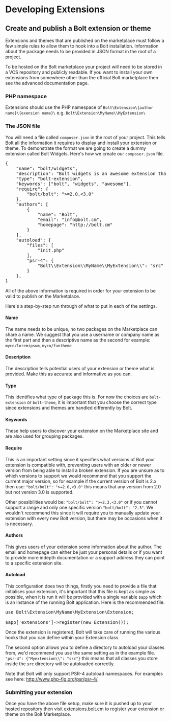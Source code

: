 # Developing Extensions

## Create and publish a Bolt extension or theme

Extensions and themes that are published on the marketplace must follow a few simple rules to allow them to hook into a Bolt installation. Information about the package needs to be provided in JSON format in the root of a project. 

To be hosted on the Bolt marketplace your project will need to be stored in a VCS repository and publicly readable. If you want to install your own extensions from somewhere other than the official Bolt marketplace then see the advanced documentation page.

### PHP namespace

Extensions should use the PHP namespace of `Bolt\Extension\{author name}\{exension name}\` e.g. `Bolt\Extension\MyName\\MyExtension\`

### The JSON file

You will need a file called `composer.json` in the root of your project. This tells Bolt all the information it requires to display and install your extension or theme. To demonstrate the format we are going to create a dummy extension called Bolt Widgets. Here's how we create our `composer.json` file.

<pre class="brush: js">
{
    "name": "bolt/widgets",
    "description": "Bolt widgets is an awesome extension that features widgets on your website",
    "type": "bolt-extension",
    "keywords": ["bolt", "widgets", "awesome"],
    "require": {
        "bolt/bolt": "&gt;=2.0,&lt;3.0"
    },
    "authors": [
        {
            "name": "Bolt",
            "email": "info@bolt.cm",
            "homepage": "http://bolt.cm"
        }
    ],
    "autoload": {
        "files": [
            "init.php"
        ],
        "psr-4": {
            "Bolt\\Extension\\MyName\\MyExtension\\": "src"
        }
    },
}
</pre>


All of the above information is required in order for your extension to be valid to publish on the Marketplace.

Here's a step-by-step run through of what to put in each of the settings.

#### Name
The name needs to be unique, no two packages on the Marketplace can share a name. We suggest that you use a username or company name as the first part and then a descriptive name as the second for example: `myco/loremipsum`, `myco/funtheme`

#### Description
The description tells potential users of your extension or theme what is provided. Make this as accurate and informative as you can.

#### Type
This identifies what type of package this is. For now the choices are `bolt-extension` or `bolt-theme`, it is important that you choose the correct type since extensions and themes are handled differently by Bolt.

#### Keywords
These help users to discover your extension on the Marketplace site and are also used for grouping packages.

#### Require
This is an important setting since it specifies what versions of Bolt your extension is compatible with, preventing users with an older or newer version from being able to install a broken extension. If you are unsure as to which versions to support we would recommend that you support the current major version, so for example if the current version of Bolt is 2.x then use: `"bolt/bolt": ">=2.0,<3.0"` this means that any version from 2.0 but not version 3.0 is supported.

Other possibilities would be: `"bolt/bolt": ">=2.3,<3.0"` or if you cannot support a range and only one specific version `"bolt/bolt": "2.3"`. We wouldn't recommend this since it will require you to manually update your extension with every new Bolt version, but there may be occasions when it is necessary.

#### Authors
This gives users of your extension some information about the author. The email and homepage can either be just your personal details or if you want to provide more indepth documentation or a support address they can point to a specific extension site.

#### Autoload
This configuration does two things, firstly you need to provide a file that initialises your extension, it's important that this file is kept as simple as possible, when it is run it will be provided with a single variable `$app` which is an instance of the running Bolt application. Here is the recommended file.

<pre class="brush: php">
use Bolt\Extension\MyName\MyExtension\Extension;

$app['extensions']-&gt;register(new Extension());
</pre>

Once the extension is registered, Bolt will take care of running the various hooks that you can define within your Extension class.

The second option allows you to define a directory to autoload your classes from, we'd recommend you use the same setting as in the example file. `"psr-4": {"Myextension\\": "src"}` this means that all classes you store inside the `src` directory will be autoloaded correctly.

Note that Bolt will only support PSR-4 autoload namespaces. For examples see here: <a href="http://www.php-fig.org/psr/psr-4/">http://www.php-fig.org/psr/psr-4/</a>


### Submitting your extension
Once you have the above file setup, make sure it is pushed up to your hosted repository then visit <a href="http://extensions.bolt.cm">extensions.bolt.cm</a> to register your extension or theme on the Bolt Marketplace.
